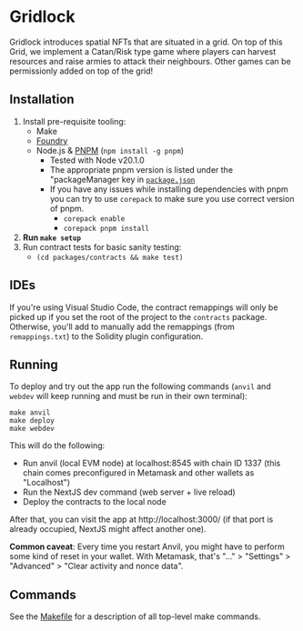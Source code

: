 # Gridlock

Gridlock introduces spatial NFTs that are situated in a grid. On top of this Grid, we implement a
Catan/Risk type game where players can harvest resources and raise armies to attack their
neighbours. Other games can be permissionly added on top of the grid!

## Installation

1. Install pre-requisite tooling:
   - Make
   - [Foundry](https://github.com/foundry-rs/foundry)
   - Node.js & [PNPM](https://pnpm.io/) (`npm install -g pnpm`)
     - Tested with Node v20.1.0
     - The appropriate pnpm version is listed under the "packageManager key in [`package.json`](./package.json)
     - If you have any issues while installing dependencies with pnpm you can try to use `corepack` to make sure you use correct version of pnpm.
       - `corepack enable`
       - `corepack pnpm install`
2. **Run `make setup`**
3. Run contract tests for basic sanity testing:
   - `(cd packages/contracts && make test)`

## IDEs

If you're using Visual Studio Code, the contract remappings will only be picked up if you set the
root of the project to the `contracts` package. Otherwise, you'll add to manually add the remappings
(from `remappings.txt`) to the Solidity plugin configuration.

## Running

To deploy and try out the app run the following commands (`anvil` and `webdev` will keep running and
must be run in their own terminal):

```shell
make anvil
make deploy
make webdev
```

This will do the following:

- Run anvil (local EVM node) at localhost:8545 with chain ID 1337
  (this chain comes preconfigured in Metamask and other wallets as "Localhost")
- Run the NextJS dev command (web server + live reload)
- Deploy the contracts to the local node

After that, you can visit the app at http://localhost:3000/ (if that port is already occupied,
NextJS might affect another one).

**Common caveat**: Every time you restart Anvil, you might have to perform some kind of reset in
your wallet. With Metamask, that's "..." > "Settings" > "Advanced" > "Clear activity and nonce
data".

## Commands

See the [Makefile](/Makefile) for a description of all top-level make commands.
